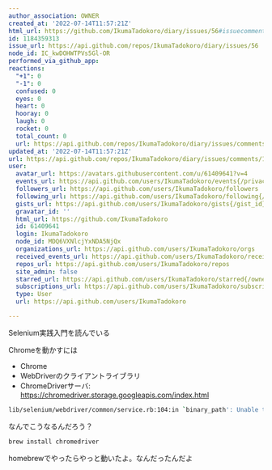 ```yaml
---
author_association: OWNER
created_at: '2022-07-14T11:57:21Z'
html_url: https://github.com/IkumaTadokoro/diary/issues/56#issuecomment-1184359313
id: 1184359313
issue_url: https://api.github.com/repos/IkumaTadokoro/diary/issues/56
node_id: IC_kwDOHWTPVs5Gl-OR
performed_via_github_app: 
reactions:
  "+1": 0
  "-1": 0
  confused: 0
  eyes: 0
  heart: 0
  hooray: 0
  laugh: 0
  rocket: 0
  total_count: 0
  url: https://api.github.com/repos/IkumaTadokoro/diary/issues/comments/1184359313/reactions
updated_at: '2022-07-14T11:57:21Z'
url: https://api.github.com/repos/IkumaTadokoro/diary/issues/comments/1184359313
user:
  avatar_url: https://avatars.githubusercontent.com/u/61409641?v=4
  events_url: https://api.github.com/users/IkumaTadokoro/events{/privacy}
  followers_url: https://api.github.com/users/IkumaTadokoro/followers
  following_url: https://api.github.com/users/IkumaTadokoro/following{/other_user}
  gists_url: https://api.github.com/users/IkumaTadokoro/gists{/gist_id}
  gravatar_id: ''
  html_url: https://github.com/IkumaTadokoro
  id: 61409641
  login: IkumaTadokoro
  node_id: MDQ6VXNlcjYxNDA5NjQx
  organizations_url: https://api.github.com/users/IkumaTadokoro/orgs
  received_events_url: https://api.github.com/users/IkumaTadokoro/received_events
  repos_url: https://api.github.com/users/IkumaTadokoro/repos
  site_admin: false
  starred_url: https://api.github.com/users/IkumaTadokoro/starred{/owner}{/repo}
  subscriptions_url: https://api.github.com/users/IkumaTadokoro/subscriptions
  type: User
  url: https://api.github.com/users/IkumaTadokoro

---
```

Selenium実践入門を読んでいる

Chromeを動かすには

- Chrome
- WebDriverのクライアントライブラリ
- ChromeDriverサーバ: https://chromedriver.storage.googleapis.com/index.html

```bash
lib/selenium/webdriver/common/service.rb:104:in `binary_path': Unable to find chromedriver. Please download the server from (Selenium::WebDriver::Error::WebDriverError)
```

なんでこうなるんだろう？

```bash
brew install chromedriver
```

homebrewでやったらやっと動いたよ。なんだったんだよ
